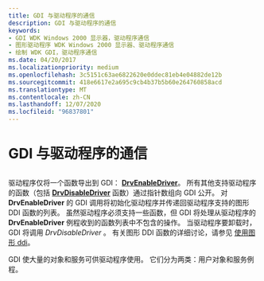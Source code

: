```yaml
---
title: GDI 与驱动程序的通信
description: GDI 与驱动程序的通信
keywords:
- GDI WDK Windows 2000 显示器，驱动程序通信
- 图形驱动程序 WDK Windows 2000 显示器、驱动程序通信
- 绘制 WDK GDI，驱动程序通信
ms.date: 04/20/2017
ms.localizationpriority: medium
ms.openlocfilehash: 3c5151c63ae6822620e0ddec81eb4e04882de12b
ms.sourcegitcommit: 418e6617e2a695c9cb4b37b5b60e264760858acd
ms.translationtype: MT
ms.contentlocale: zh-CN
ms.lasthandoff: 12/07/2020
ms.locfileid: "96837801"
---
```

# <a name="gdi-communication-with-the-driver"></a>GDI 与驱动程序的通信


## <span id="ddk_gdi_communication_with_the_driver_gg"></span><span id="DDK_GDI_COMMUNICATION_WITH_THE_DRIVER_GG"></span>


驱动程序仅将一个函数导出到 GDI： [**DrvEnableDriver**](/windows/win32/api/winddi/nf-winddi-drvenabledriver)。 所有其他支持驱动程序的函数（包括 [**DrvDisableDriver**](/windows/win32/api/winddi/nf-winddi-drvdisabledriver) 函数）通过指针数组向 GDI 公开。 对 **DrvEnableDriver** 的 GDI 调用将初始化驱动程序并传递回驱动程序支持的图形 DDI 函数的列表。 虽然驱动程序必须支持一些函数，但 GDI 将处理从驱动程序的 **DrvEnableDriver** 例程收到的函数列表中不包含的操作。 当驱动程序要卸载时，GDI 将调用 *DrvDisableDriver* 。 有关图形 DDI 函数的详细讨论，请参见 [使用图形 ddi](using-the-graphics-ddi.md)。

GDI 使大量的对象和服务可供驱动程序使用。 它们分为两类：用户对象和服务例程。

 

